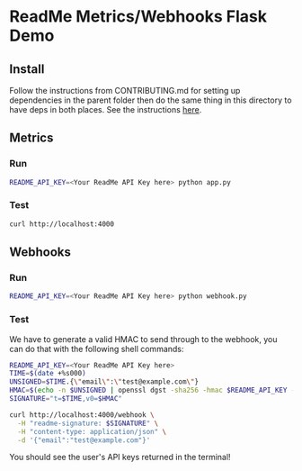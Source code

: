 # ReadMe Metrics/Webhooks Flask Demo

## Install

Follow the instructions from CONTRIBUTING.md for setting up dependencies in the parent folder then do the same thing in this directory to have deps in both places.
See the instructions [here](../CONTRIBUTING.md).

## Metrics

### Run

```sh
README_API_KEY=<Your ReadMe API Key here> python app.py
```

### Test

```sh
curl http://localhost:4000
```

## Webhooks

### Run

```sh
README_API_KEY=<Your ReadMe API Key here> python webhook.py
```

### Test

We have to generate a valid HMAC to send through to the webhook, you can do that with the following shell commands:

```sh
README_API_KEY=<Your ReadMe API Key here>
TIME=$(date +%s000)
UNSIGNED=$TIME.{\"email\":\"test@example.com\"}
HMAC=$(echo -n $UNSIGNED | openssl dgst -sha256 -hmac $README_API_KEY -hex)
SIGNATURE="t=$TIME,v0=$HMAC"

curl http://localhost:4000/webhook \
  -H "readme-signature: $SIGNATURE" \
  -H "content-type: application/json" \
  -d '{"email":"test@example.com"}'
```

You should see the user's API keys returned in the terminal!
